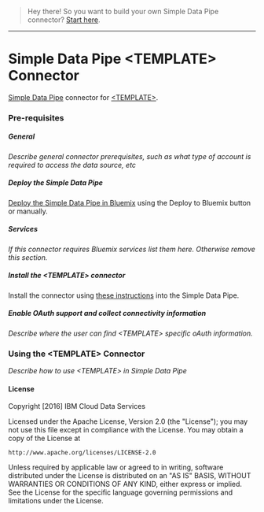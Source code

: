 > Hey there! So you want to build your own Simple Data Pipe connector? [Start here](https://github.com/ibm-cds-labs/simple-data-pipe-connector-template/wiki/How-to-build-a-Simple-Data-Pipe-connector-using-this-template).

***


# Simple Data Pipe &lt;TEMPLATE&gt; Connector 

[Simple Data Pipe](https://developer.ibm.com/clouddataservices/simple-data-pipe/) connector for [&lt;TEMPLATE&gt;](http://<ADD_DATA_SOURCE_URL>/).

### Pre-requisites

##### General 
 _Describe general connector prerequisites, such as what type of account is required to access the data source, etc_

##### Deploy the Simple Data Pipe

 [Deploy the Simple Data Pipe in Bluemix](https://github.com/ibm-cds-labs/simple-data-pipe) using the Deploy to Bluemix button or manually.

##### Services
_If this connector requires Bluemix services list them here. Otherwise remove this section._

##### Install the &lt;TEMPLATE&gt; connector

Install the connector using [these instructions](https://github.com/ibm-cds-labs/simple-data-pipe/wiki/Installing-a-Simple-Data-Pipe-Connector) into the Simple Data Pipe.  

##### Enable OAuth support and collect connectivity information
 _Describe where the user can find &lt;TEMPLATE&gt; specific oAuth information._

### Using the &lt;TEMPLATE&gt; Connector 

 _Describe how to use &lt;TEMPLATE&gt; in Simple Data Pipe_

#### License 

Copyright [2016] IBM Cloud Data Services

Licensed under the Apache License, Version 2.0 (the "License");
you may not use this file except in compliance with the License.
You may obtain a copy of the License at

    http://www.apache.org/licenses/LICENSE-2.0

Unless required by applicable law or agreed to in writing, software
distributed under the License is distributed on an "AS IS" BASIS,
WITHOUT WARRANTIES OR CONDITIONS OF ANY KIND, either express or implied.
See the License for the specific language governing permissions and
limitations under the License.


